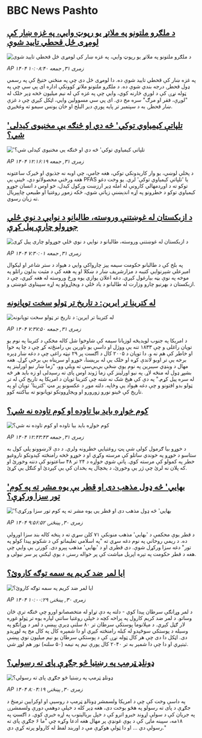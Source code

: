 # BBC News Pashto## [د ملګرو ملتونو په ملاتړ یو رپوټ وايي، په غزه ښار کې لومړی ځل قحطي تایید شوې](https://www.bbc.com/pashto/articles/crlz1xn9zr3o?at_medium=RSS&at_campaign=rss?at_campaign=githubrss)![د ملګرو ملتونو په ملاتړ یو رپوټ وايي، په غزه ښار کې لومړی ځل قحطي تایید شوې](https://ichef.bbci.co.uk/ace/ws/240/cpsprodpb/fbfa/live/d40f91b0-7f40-11f0-83cc-c5da98c419b8.jpg)_AP ۱۴۰۴ زمری ۳۱, جمعه ۱۰:۰۸:۴۰_په غزه ښار کې قحطي تایید شوې ده. دا لومړی ځل دی چې په منځني ختیځ کې په رسمي ډول قحطۍ درجه بندي شوې ده. د ملګرو ملتونو ملاتړ کوونکې اداره ای پي سي چې په ټوله نړۍ کې د لوږې څارنه کوي، وايي چې په غزه کې له نیم میلیون څخه ډېر خلک له "لوږې، فقر او مرګ" سره مخ دي. ای پي سي مسوولین وايي، اټکل کېږي چې د غزې ښار قحطۍ به د سپتمبر تر پایه پورې دیر البلح او خان یونس سیمو ته وغځیږي.## ['تلپاتې کیمیاوي توکي' څه دي او څنګه یې مخنیوی کېدلی شي؟](https://www.bbc.com/pashto/articles/cj0yvnp101ro?at_medium=RSS&at_campaign=rss?at_campaign=githubrss)!['تلپاتې کیمیاوي توکي' څه دي او څنګه یې مخنیوی کېدلی شي؟](https://ichef.bbci.co.uk/ace/ws/240/cpsprodpb/615c/live/9cd4e230-7eab-11f0-ab3e-bd52082cd0ae.jpg)_AP ۱۴۰۴ زمری ۳۱, جمعه ۱۲:۱۶:۱۹_د پخلي لوښي، یو وار کارېدونکي توکي، هغه جامې، چې اوبه نه جذبوي او ځیرک ساعتونه هغه ورځني محصولاتو دي، ځینې یې  PFAS یا 'تلپاتي کیمیاوي توکي' لري.
يو وخت دغو توکو ته د اوږدمهالي کارونې له امله ډېر ارزښت ورکول کېدل، خو اوس د انسان جوړو کيمياوي توکو د خطرونو په اړه اندېښنې زياتې شوي، ځکه زموږ روغتيا او طبيعي چاپېريال ته زيان رسوي.## [د ازبکستان له غوښتنې وروسته، طالبانو د نوایي د نوي څلي جوړولو چارې پیل کړې](https://www.bbc.com/pashto/articles/c5y2vpp87gvo?at_medium=RSS&at_campaign=rss?at_campaign=githubrss)![د ازبکستان له غوښتنې وروسته، طالبانو د نوایي د نوي څلي جوړولو چارې پیل کړې](https://ichef.bbci.co.uk/ace/ws/240/cpsprodpb/80c2/live/a540a7f0-7f29-11f0-a34f-318be3fb0481.jpg)_AP ۱۴۰۴ زمری ۳۱, جمعه ۷:۳۰:۰۱_په بلخ کې د طالبانو حکومت سیمه ییز چارواکي وايي د هېواد د ستر شاعر او لیکوال امیرعلي شېرنوایي کتیبه د مزارشریف ښار د ښکلا او په هغه کې د مثبت بدلون راتلو په موخه  په نوې بڼه بیارغول کېږي. دغه اعلان یوازي یوه ورځ وروسته له هغه کیږي، چې د ازبکستان د بهرنیو چارو وزارت له طالبانو د یاد څلي د ویجاړولو په اړه سپیناوی غوښتی و.## [له کترینا تر ایرین: د تاریخ تر ټولو سخت توپانونه](https://www.bbc.com/pashto/articles/c3v36q4ypgzo?at_medium=RSS&at_campaign=rss?at_campaign=githubrss)![له کترینا تر ایرین: د تاریخ تر ټولو سخت توپانونه](https://ichef.bbci.co.uk/ace/ws/240/cpsprodpb/50c2/live/cdf22d80-7f2a-11f0-83cc-c5da98c419b8.jpg)_AP ۱۴۰۴ زمری ۳۱, جمعه ۷:۳۷:۵۰_د امریکا په جنوب لوېدیځه لوزیانا سیمه کې شاوخوا شل کاله مخکې د کترینا په نوم یو توپان راغلی و چې ۱۸۳۳ تنه یې ووژل او داسې یو ناورین یې رامنځ‌ته کړ چې د چا په خوا او خاطر کې هم نه و. دا توپان د ۲۰۰۵ کال د اګست پر ۲۹ نېټه راغی چې د دغه ښار ډېره برخه یې تر اوبو لاندې کړه او خلک یې له برېښنا، خوړو او سرپناه بې برخې کړل.
هغه مهال د وېنډي سیبرین په نوم یوې ښځې بي‌بي‌سي ته ویلي وو، "زما ښار نیو اورلینز په بشپړ ډول له منځه لاړ. په نیو اورلینز کې زما ژوند اوس پای ته رسېدلی او زه باید هر څه له سره پیل کړم."
په دې کې هېڅ شک نه شته چې کترینا توپان د امریکا په تاریخ کې له تر ټولو بدو افتونو و چې دغه هېواد یې وځاپه. دلته موږ د عکسونو پر مټ 'کترینا' توپان او په تاریخ کې ځينو نورو زورورو او ویجاړوونکو توپانونو ته بیاکتنه کوو.## [کوم خواړه باید بیا تاوده او کوم تاوده نه شي؟](https://www.bbc.com/pashto/articles/c75d5lg29vdo?at_medium=RSS&at_campaign=rss?at_campaign=githubrss)![کوم خواړه باید بیا تاوده او کوم تاوده نه شي؟](https://ichef.bbci.co.uk/ace/ws/240/cpsprodpb/fa2d/live/8250b380-7f55-11f0-ab3e-bd52082cd0ae.jpg)_AP ۱۴۰۴ زمری ۳۱, جمعه ۱۲:۴۳:۴۳_د خوړو بیا ګرمول کولی شي پټ روغتیايي خطرونه ولري. د دې لارښوونو پلي کول به ستاسو د خوړو په خوندي ساتلو کې مرسته وکړي او د خوړو څخه رامنځته کېدونکو ناروغیو خطر په کمولو کې مرسته کوي.
پاتې شوي خواړه د ۲۴ تر ۴۸ ساعتونو کې دننه وخورئ او که پلان نه لرئ چې ژر یې وخورئ، د یخچال په یخدان کې یې کېږدئ او کنګل یې کړئ.## ['بهايي' څه ډول مذهب دی او قطر یې یوه مشر ته په کوم تور سزا ورکړې؟](https://www.bbc.com/pashto/articles/cvg30p3le5xo?at_medium=RSS&at_campaign=rss?at_campaign=githubrss)!['بهايي' څه ډول مذهب دی او قطر یې یوه مشر ته په کوم تور سزا ورکړې؟](https://ichef.bbci.co.uk/ace/ws/240/cpsprodpb/ed8e/live/d4880510-7dd7-11f0-9a6a-278f88e3c683.jpg)_AP ۱۴۰۴ زمری ۳۰, پينځنۍ ۹:۵۶:۵۲_د قطر یوې محکمې د 'بهايي' مذهب منونکي ۷۱ کلن سړي ته د پنځه کاله بند سزا اورولې ده. د ریمي روحاني په نوم دغه سړي ته "په اسلامي تعلیماتو کې د شکونو پيدا کولو په تور" دغه سزا ورکړل شوې.
دی قطری او د 'بهايي' مذهب پېرو دی. کورنۍ یې وايي چې هغه د قطر حکومت په تېره اپرېل میاشت کې پر خواله رسنۍ د یوې لیکنې پر سر نیولی و.‌## [ایا لمر ضد کریم په سمه توګه کاروئ؟](https://www.bbc.com/pashto/articles/c4g7xwze00xo?at_medium=RSS&at_campaign=rss?at_campaign=githubrss)![ایا لمر ضد کریم په سمه توګه کاروئ؟](https://ichef.bbci.co.uk/ace/ws/240/cpsprodpb/7aac/live/62605940-21a4-11f0-9060-674316cb3a1f.jpg)_AP ۱۴۰۴ زمری ۳۰, پينځنۍ ۱۰:۰۰:۲۹_د لمر وړانګې سرطان پیدا کوي - دلته په دې تړاو له متخصصانو اورو چې څنګه ترې ځان وساتو.‌
د لمر ضد کریم کارول په پراخه کچه د خپلې روغتیا ساتنې لپاره یوه تر ټولو غوره لار ګڼل کېږي.‌
د مېلانوما پوستکي سرطان تر ۸۰ سلنې ډېرې پېښې د لمر د وړانګو په وسیله د پوستکي سوځېدو له کبله رامنځته کېږي او دا شمېره کال په کال مخ په لوړېدو دی. اټکل دا دی چې هر کال ټوله نړۍ کې د پوستکي سرطان یو نیم میلیون نوي پېښې ثبتېږي او دا چې دا شمېر به تر ۲۰۴۰ کال پورې نیم په نیمه (۵۰ سلنه) نور هم لوړ شي.## [ډونلډ ټرمپ په رښتیا څو جګړې پای ته رسولي؟](https://www.bbc.com/pashto/articles/c20640xdzx2o?at_medium=RSS&at_campaign=rss?at_campaign=githubrss)![ډونلډ ټرمپ په رښتیا څو جګړې پای ته رسولي؟](https://ichef.bbci.co.uk/ace/ws/240/cpsprodpb/2625/live/38ba5ca0-7ddc-11f0-ab3e-bd52082cd0ae.png)_AP ۱۴۰۴ زمری ۳۰, پينځنۍ ۸:۰۴:۱۹_په داسې وخت کې چې د امریکا ولسمشر ډونالډ ټرمپ د روسیې او اوکرایین ترمنځ د جګړې د پای ته رسولو په هڅو بوخت دی، هغه ډېر کله د خپلې دوهمې دورې ولسمشرۍ په جریان کې د سولې اړوند خبرو اترو کې د خپل بریالیتوب په اړه خبرې کوي.
د اګسټ په ۱۸مه، سپینه ماڼۍ کې د یوې غونډې پر مهال هغه ادعا وکړه چې "ما ۶ جګړې پای ته رسولې دي ... او دا ټولې هوکړې مې د اوربند لفظ له کارولو پرته کړې دي."